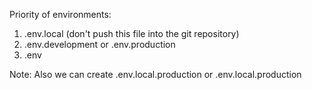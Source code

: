 Priority of environments:
1. .env.local (don't push this file into the git repository)
2. .env.development or .env.production
3. .env

Note: Also we can create .env.local.production or .env.local.production